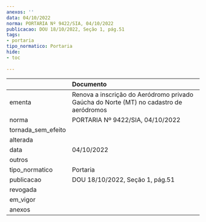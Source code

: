 ```yaml
---
anexos: ''
data: 04/10/2022
norma: PORTARIA Nº 9422/SIA, 04/10/2022
publicacao: DOU 18/10/2022, Seção 1, pág.51
tags:
- portaria
tipo_normatico: Portaria
hide: 
- toc 
 
---
```


|                    | Documento                                                                              |
|:-------------------|:---------------------------------------------------------------------------------------|
| ementa             | Renova a inscrição do Aeródromo privado Gaúcha do Norte (MT) no cadastro de aeródromos |
| norma              | PORTARIA Nº 9422/SIA, 04/10/2022                                                       |
| tornada_sem_efeito |                                                                                        |
| alterada           |                                                                                        |
| data               | 04/10/2022                                                                             |
| outros             |                                                                                        |
| tipo_normatico     | Portaria                                                                               |
| publicacao         | DOU 18/10/2022, Seção 1, pág.51                                                        |
| revogada           |                                                                                        |
| em_vigor           |                                                                                        |
| anexos             |                                                                                        |